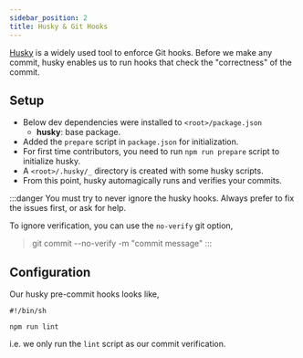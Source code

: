 ```yaml
---
sidebar_position: 2
title: Husky & Git Hooks
---
```


[Husky](https://typicode.github.io/husky/) is a widely used tool to enforce Git hooks.
Before we make any commit, husky enables us to run hooks that check the "correctness" of the commit.

## Setup
* Below dev dependencies were installed to `<root>/package.json`
  * **husky**: base package.
* Added the `prepare` script in `package.json` for initialization.
* For first time contributors, you need to run `npm run prepare` script to initialize husky.
* A `<root>/.husky/_` directory is created with some husky scripts.
* From this point, husky automagically runs and verifies your commits.

:::danger
You must try to never ignore the husky hooks. Always prefer to fix the issues first, or ask for help.

To ignore verification, you can use the `no-verify` git option,
> git commit --no-verify -m "commit message"
:::

## Configuration
Our husky pre-commit hooks looks like,
```console
#!/bin/sh

npm run lint
```
i.e. we only run the `lint` script as our commit verification.
